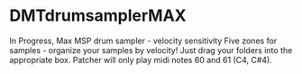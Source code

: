 # DMTdrumsamplerMAX
In Progress, Max MSP drum sampler - velocity sensitivity
Five zones for samples - organize your samples by velocity! 
Just drag your folders into the appropriate box. 
Patcher will only play midi notes 60 and 61 (C4, C#4).
